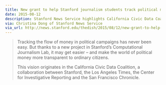 ```yaml
---
title: New grant to help Stanford journalism students track political money flow
date: 2015-08-12
description: Stanford News Service highlights California Civic Data Coalition's Knight Foundation funding
via: Christina Dong of Stanford News Service
via_url: http://news.stanford.edu/thedish/2015/08/12/new-grant-to-help-stanford-journalism-students-track-political-money-flow/
---
```


> Tracking the flow of money in political campaigns has never been easy. But thanks to a new project in Stanford’s Computational Journalism Lab, it may get easier – and make the world of political money more transparent to ordinary citizens.
> 
> This vision originates in the California Civic Data Coalition, a collaboration between Stanford, the Los Angeles Times, the Center for Investigative Reporting and the San Francisco Chronicle.
